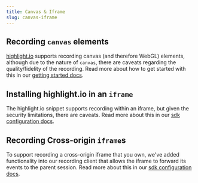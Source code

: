 ```yaml
---
title: Canvas & Iframe
slug: canvas-iframe
---
```


## Recording `canvas` elements
[highlight.io](https://highlight.io) supports recording canvas (and therefore WebGL) elements, although due to the nature of `canvas`, there are caveats regarding the quality/fidelity of the recording. Read more about how to get started with this in our [getting started docs](../../../getting-started/3_client-sdk/7_replay-configuration/canvas.md).

## Installing highlight.io in an `iframe`

The highlight.io snippet supports recording within an iframe, but given the security limitations, there are caveats. Read more about this in our [sdk configuration docs](../../../getting-started/3_client-sdk/7_replay-configuration/iframes.md#recording-within-iframe-elements).

## Recording Cross-origin `iframe`s

To support recording a cross-origin iframe that you own, we've added functionality into our recording client that allows the iframe to forward its events to the parent session. Read more about this in our [sdk configuration docs](../../../getting-started/3_client-sdk/7_replay-configuration/iframes.md#recording-a-cross-origin-iframe-element).
